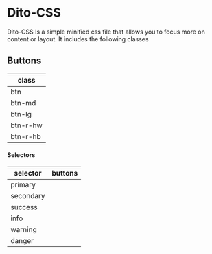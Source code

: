 # Dito-CSS
Dito-CSS Is a simple minified css file that allows you to focus more on content or layout. 
It includes the following classes


## Buttons               
| class         |
| ------------- |
| btn           |
| btn-md        |
| btn-lg        |
| btn-r-hw      |
| btn-r-hb      |

 #### Selectors
| selector      | buttons       |
| ------------- | ------------- |
| primary       | 
| secondary     |
| success       |
| info          |
| warning       |
| danger        |
